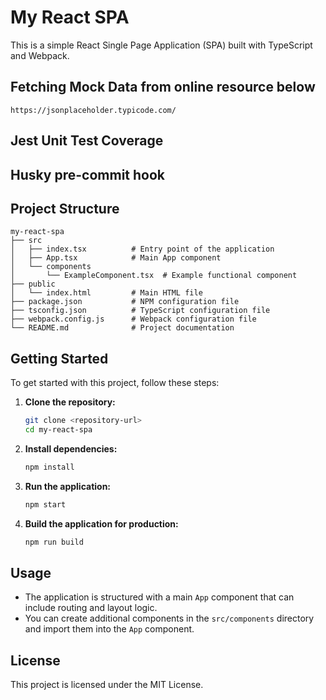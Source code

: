 # My React SPA

This is a simple React Single Page Application (SPA) built with TypeScript and Webpack.

## Fetching Mock Data from online resource below

```
https://jsonplaceholder.typicode.com/
```

## Jest Unit Test Coverage

## Husky pre-commit hook

## Project Structure

```
my-react-spa
├── src
│   ├── index.tsx          # Entry point of the application
│   ├── App.tsx            # Main App component
│   └── components
│       └── ExampleComponent.tsx  # Example functional component
├── public
│   └── index.html         # Main HTML file
├── package.json           # NPM configuration file
├── tsconfig.json          # TypeScript configuration file
├── webpack.config.js      # Webpack configuration file
└── README.md              # Project documentation
```

## Getting Started

To get started with this project, follow these steps:

1. **Clone the repository:**

   ```bash
   git clone <repository-url>
   cd my-react-spa
   ```

2. **Install dependencies:**

   ```bash
   npm install
   ```

3. **Run the application:**

   ```bash
   npm start
   ```

4. **Build the application for production:**
   ```bash
   npm run build
   ```

## Usage

- The application is structured with a main `App` component that can include routing and layout logic.
- You can create additional components in the `src/components` directory and import them into the `App` component.

## License

This project is licensed under the MIT License.
